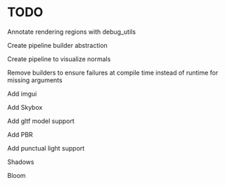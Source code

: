 # TODO

Annotate rendering regions with debug_utils

Create pipeline builder abstraction

Create pipeline to visualize normals

Remove builders to ensure failures at compile time instead of runtime for missing arguments

Add imgui

Add Skybox

Add gltf model support

Add PBR

Add punctual light support

Shadows

Bloom